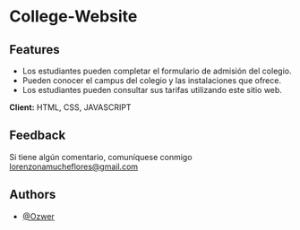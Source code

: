 # College-Website

## Features

- Los estudiantes pueden completar el formulario de admisión del colegio.
- Pueden conocer el campus del colegio y las instalaciones que ofrece.
- Los estudiantes pueden consultar sus tarifas utilizando este sitio web.


**Client:** HTML, CSS, JAVASCRIPT



## Feedback

Si tiene algún comentario, comuníquese conmigo lorenzonamucheflores@gmail.com


## Authors

- [@Ozwer](https://github.com/Ozwer)



